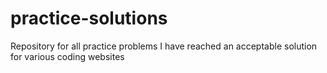 # practice-solutions
Repository for all practice problems I have reached an acceptable solution for various coding websites
